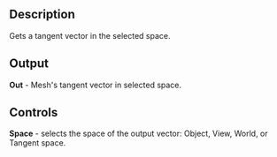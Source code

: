 ## Description
Gets a tangent vector in the selected space.

## Output
**Out** - Mesh's tangent vector in selected space.

## Controls
**Space** - selects the space of the output vector: Object, View, World, or Tangent space.